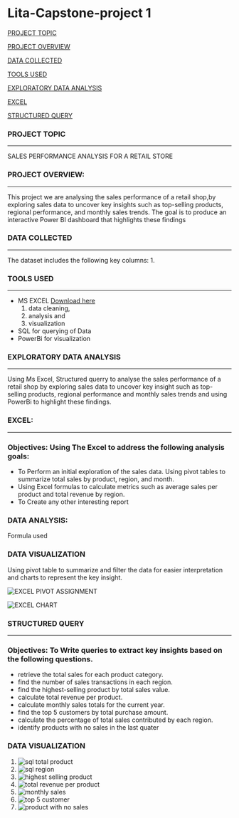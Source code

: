 # Lita-Capstone-project 1

[PROJECT TOPIC](#project-topic)

[PROJECT OVERVIEW](#project-overview)

[DATA COLLECTED](#data-collected)

[TOOLS USED](#tools-used)

[EXPLORATORY DATA ANALYSIS](#exploratory-data-analysis)

[EXCEL](#excel)

[STRUCTURED QUERY](#structured-query-)
 
### PROJECT TOPIC
---
SALES PERFORMANCE ANALYSIS FOR A RETAIL STORE


### PROJECT OVERVIEW:
---
This project we are analysing the sales performance of a retail shop,by exploring sales data to uncover key insights such as top-selling products, regional 
performance, and monthly sales trends. The goal is to produce an interactive Power BI 
dashboard that highlights these findings

### DATA COLLECTED
---
The dataset includes the following key columns:
1. 

### TOOLS USED
---
- MS EXCEL  [Download here](https://www.microsoft.com)
  1. data cleaning,
  2. analysis and
  3. visualization
- SQL for querying of Data
- PowerBi for visualization

### EXPLORATORY DATA ANALYSIS
---
Using Ms Excel, Structured querry to analyse the sales performance of a retail shop by exploring sales data to uncover key 
insight such as top-selling products, regional performance and monthly sales trends and using PowerBi to highlight these findings.

### EXCEL:
---

### Objectives: Using The Excel  to address the following analysis goals:
- To Perform an initial exploration of the sales data. Using pivot tables to summarize 
total sales by product, region, and month.
- Using Excel formulas to calculate metrics such as average sales per product and 
total revenue by region.
- To Create any other interesting report

### DATA ANALYSIS:
Formula used


### DATA VISUALIZATION
Using pivot table to summarize and filter the data for easier interpretation and charts to represent the key insight.

![EXCEL PIVOT ASSIGNMENT](https://github.com/user-attachments/assets/1740d4d6-9a2e-4d56-b891-06aa1f1bd445)

![EXCEL CHART](https://github.com/user-attachments/assets/6b5e431e-29c1-4665-91a3-2a3a3412edb1)

### STRUCTURED QUERY
---

### Objectives: To Write queries to extract key insights based on the following questions. 
- retrieve the total sales for each product category.
-  find the number of sales transactions in each region.
-  find the highest-selling product by total sales value.
- calculate total revenue per product.
- calculate monthly sales totals for the current year.
- find the top 5 customers by total purchase amount.
- calculate the percentage of total sales contributed by each region.
- identify products with no sales in the last quater

### DATA VISUALIZATION
1. ![sql total product](https://github.com/user-attachments/assets/d350f4af-427e-4c40-a03e-547a34463308)
2. ![sql region](https://github.com/user-attachments/assets/c4afa4e5-9de6-4f0a-8ef7-f28915ee457b)
3. ![highest selling product](https://github.com/user-attachments/assets/23ca6816-a7c6-4652-ab7e-98a2107823a5)
4. ![total revenue per product](https://github.com/user-attachments/assets/f8337955-c939-4aa2-b8ec-f9b6b8607385)
5. ![monthly sales](https://github.com/user-attachments/assets/36c684bc-cb79-4efb-b9c4-c854e61c5642)
6. ![top 5 customer](https://github.com/user-attachments/assets/d684597b-5b4c-4884-99be-2e1a21d75c8e)
7. ![product with no sales](https://github.com/user-attachments/assets/b173bcc2-5834-4235-a54c-ab3384fdd9cc)








